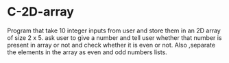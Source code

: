 # C-2D-array
Program that take 10 integer inputs from user and store them in an 2D array of size 2 x 5. ask user to give a number and tell user whether that number is present in array or not and check whether it is even or not. Also ,separate the elements in the array as even and odd numbers lists.
